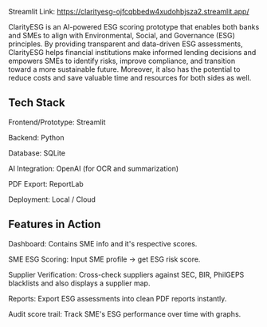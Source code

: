 Streamlit Link: https://clarityesg-ojfcqbbedw4xudohbjsza2.streamlit.app/

ClarityESG is an AI-powered ESG scoring prototype that enables both banks and SMEs to align with Environmental, Social, and Governance (ESG) principles. 
By providing transparent and data-driven ESG assessments, ClarityESG helps financial institutions make informed lending decisions and empowers SMEs to identify risks, 
improve compliance, and transition toward a more sustainable future. Moreover, it also has the potential to reduce costs and save valuable time and resources for both
sides as well.

## Tech Stack

Frontend/Prototype: Streamlit

Backend: Python

Database: SQLite

AI Integration: OpenAI (for OCR and summarization)

PDF Export: ReportLab

Deployment: Local / Cloud

## Features in Action

Dashboard: Contains SME info and it's respective scores.

SME ESG Scoring: Input SME profile → get ESG risk score.

Supplier Verification: Cross-check suppliers against SEC, BIR, PhilGEPS blacklists and also displays a supplier map.

Reports: Export ESG assessments into clean PDF reports instantly.

Audit score trail: Track SME's ESG performance over time with graphs.
